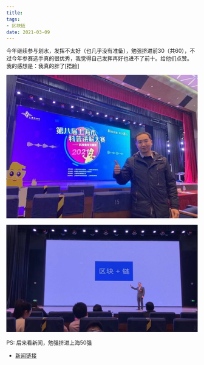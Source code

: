 ```yaml
---
title: 
tags:
- 区块链
date: 2021-03-09
---
```


今年继续参与划水，发挥不太好（也几乎没有准备），勉强挤进前30（共60），不过今年参赛选手真的很优秀，我觉得自己发挥再好也进不了前十。给他们点赞。
我的感想是：我真的胖了[捂脸]

![](science-popularization/1.jpg)

![](science-popularization/2.jpg)

PS: 后来看新闻，勉强挤进上海50强

- [新闻链接](https://mp.weixin.qq.com/s/qWIqLvAeL3XYJIfev57thw)